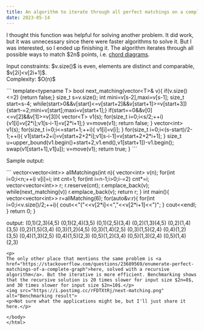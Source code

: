```yaml
---
title: An algorithm to iterate through all perfect matchings on a complete graph (Chord diagram)
date: 2023-05-14
---
```

<html>
<title>An algorithm to iterate through all perfect matchings on a complete graph (Chord diagram)</title>
<script src="https://yjian012.github.io/Yi-blog/scripts.js"></script>
<link rel="stylesheet" href="https://yjian012.github.io/Yi-blog/styles.css">
<body>
<p>
I thought this function was helpful for solving another problem. It did work, but it was unnecessary since there were faster algorithms to solve it. But I was interested, so I ended up finishing it.
The algorithm iterates through all possible ways to match $2n$ points, i.e. <a href="https://en.wikipedia.org/wiki/Chord_diagram_(mathematics)">chord diagrams</a>. 
</p>
<p>
Input constraints: $v.size()$ is even, elements are distinct and comparable, $v[2i]&lt;v[2i+1]$.<br/>
Complexity: $O(n)$
</p>
```
template&lt;typename T>
bool next_matching(vector&lt;T>& v){
    if(v.size()&lt;=2) {return false;}
    size_t s=v.size();
    int mini=v[s-2],maxi=v[s-1];
    size_t start=s-4;
    while(start>0&&v[start]&lt;=v[start+2]&&v[start+1]>=v[start+3]){start-=2;mini=v[start];maxi=v[start+1];}
    if(start==0&&v[0]&lt;=v[2]&&v[1]>=v[3]){
        vector&lt;T> v1(s);
        for(size_t i=0;i&lt;s/2;++i){v1[i]=v[2*i];v1[s-i-1]=v[2*i+1];}
        v=move(v1);
        return false;
    }
    vector&lt;int> v1(s);
    for(size_t i=0;i&lt;=start+1;++i){
        v1[i]=v[i];
    }
    for(size_t i=0;i&lt;(s-start)/2-1;++i){
        v1[start+2+i]=v[start+2+2*i];v1[s-i-1]=v[start+2+2*i+1];
    }
    size_t u=upper_bound(v1.begin()+start+2,v1.end(),v1[start+1])-v1.begin();
    swap(v1[start+1],v1[u]);
    v=move(v1);
    return true;
}
```
<p>
Sample output:
</p>
```
vector&lt;vector&lt;int>> allMatchings(int n){
    vector&lt;int> v(n);
    for(int i=0;i&lt;n;++i) v[i]=i;
    int cnt=1;
    for(int i=n-1;i>0;i-=2) cnt*=i;
    vector&lt;vector&lt;int>> r;
    r.reserve(cnt);
    r.emplace_back(v);
    while(next_matching(v)) r.emplace_back(v);
    return r;
}
int main(){
    vector&lt;vector&lt;int>> r=allMatching(6);
    for(auto&v:r){
        for(int i=0;i&lt;v.size()/2;++i){
            cout&lt;&lt;"("&lt;&lt;v[2*i]&lt;&lt;","&lt;&lt;v[2*i+1]&lt;&lt;")";
        }
        cout&lt;&lt;endl;
    }
    return 0;
}

output:
(0,1)(2,3)(4,5)
(0,1)(2,4)(3,5)
(0,1)(2,5)(3,4)
(0,2)(1,3)(4,5)
(0,2)(1,4)(3,5)
(0,2)(1,5)(3,4)
(0,3)(1,2)(4,5)
(0,3)(1,4)(2,5)
(0,3)(1,5)(2,4)
(0,4)(1,2)(3,5)
(0,4)(1,3)(2,5)
(0,4)(1,5)(2,3)
(0,5)(1,2)(3,4)
(0,5)(1,3)(2,4)
(0,5)(1,4)(2,3)
```
<p>
The only other place that mentions the same problem is <a href="https://stackoverflow.com/questions/23689569/enumerate-perfect-matchings-of-a-complete-graph">here, solved with a recursive algorithm</a>. But the iterative is more efficient. Benchmarking shows that the recursive solution is 20 times slower for input size $2n=8$, and 30 times slower for input size $2n=10$.</p>
<img src="https://i.postimg.cc/rFDTXtRj/next-matching.png" alt="Benchmarking result">
<p>Not sure what the applications might be, but I'll just share it here.</p>

</body>
</html>